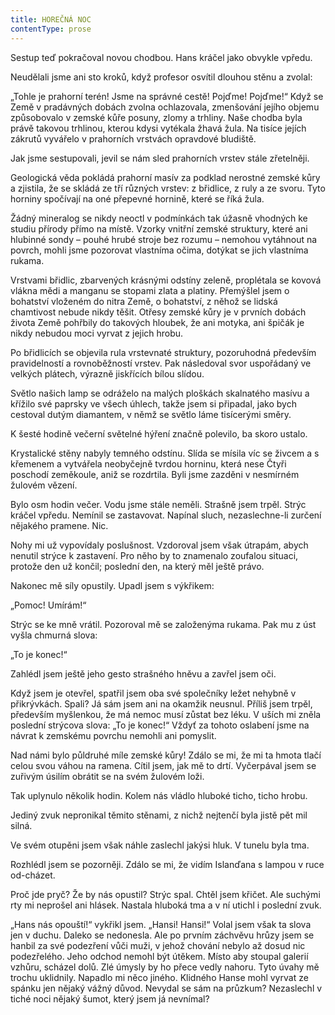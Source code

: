 ```yaml
---
title: HOREČNÁ NOC
contentType: prose
---
```


Sestup teď pokračoval novou chodbou. Hans kráčel jako obvykle vpředu.

Neudělali jsme ani sto kroků, když profesor osvítil dlouhou stěnu a zvolal:

„Tohle je prahorní terén! Jsme na správné cestě! Pojďme! Pojďme!“ Když se Země v pradávných dobách zvolna ochlazovala, zmenšování jejího objemu způsobovalo v zemské kůře posuny, zlomy a trhliny. Naše chodba byla právě takovou trhlinou, kterou kdysi vytékala žhavá žula. Na tisíce jejích zákrutů vyvářelo v prahorních vrstvách opravdové bludiště.

Jak jsme sestupovali, jevil se nám sled prahorních vrstev stále zřetelněji.

Geologická věda pokládá prahorní masív za podklad nerostné zemské kůry a zjistila, že se skládá ze tří různých vrstev: z břidlice, z ruly a ze svoru. Tyto horniny spočívají na oné přepevné hornině, které se říká žula.

Žádný mineralog se nikdy neoctl v podmínkách tak úžasně vhodných ke studiu přírody přímo na místě. Vzorky vnitřní zemské struktury, které ani hlubinné sondy – pouhé hrubé stroje bez rozumu – nemohou vytáhnout na povrch, mohli jsme pozorovat vlastníma očima, dotýkat se jich vlastníma rukama.

Vrstvami břidlic, zbarvených krásnými odstíny zeleně, proplétala se kovová vlákna mědi a manganu se stopami zlata a platiny. Přemýšlel jsem o bohatství vloženém do nitra Země, o bohatství, z něhož se lidská chamtivost nebude nikdy těšit. Otřesy zemské kůry je v prvních dobách života Země pohřbily do takových hloubek, že ani motyka, ani špičák je nikdy nebudou moci vyrvat z jejich hrobu.

Po břidlicích se objevila rula vrstevnaté struktury, pozoruhodná především pravidelností a rovnoběžností vrstev. Pak následoval svor uspořádaný ve velkých plátech, výrazně jiskřících bílou slídou.

Světlo našich lamp se odráželo na malých ploškách skalnatého masívu a křížilo své paprsky ve všech úhlech, takže jsem si připadal, jako bych cestoval dutým diamantem, v němž se světlo láme tisícerými směry.

K šesté hodině večerní světelné hýření značně polevilo, ba skoro ustalo.

Krystalické stěny nabyly temného odstínu. Slída se mísila víc se živcem a s křemenem a vytvářela neobyčejně tvrdou horninu, která nese Čtyři poschodí zeměkoule, aniž se rozdrtila. Byli jsme zazděni v nesmírném žulovém vězení.

Bylo osm hodin večer. Vodu jsme stále neměli. Strašně jsem trpěl. Strýc kráčel vpředu. Nemínil se zastavovat. Napínal sluch, nezaslechne-li zurčení nějakého pramene. Nic.

Nohy mi už vypovídaly poslušnost. Vzdoroval jsem však útrapám, abych nenutil strýce k zastavení. Pro něho by to znamenalo zoufalou situaci, protože den už končil; poslední den, na který měl ještě právo.

Nakonec mě síly opustily. Upadl jsem s výkřikem:

„Pomoc! Umírám!“

Strýc se ke mně vrátil. Pozoroval mě se založenýma rukama. Pak mu z úst vyšla chmurná slova:

„To je konec!“

Zahlédl jsem ještě jeho gesto strašného hněvu a zavřel jsem oči.

Když jsem je otevřel, spatřil jsem oba své společníky ležet nehybně v přikrývkách. Spali? Já sám jsem ani na okamžik neusnul. Příliš jsem trpěl, především myšlenkou, že má nemoc musí zůstat bez léku. V uších mi zněla poslední strýcova slova: „To je konec!“ Vždyť za tohoto oslabení jsme na návrat k zemskému povrchu nemohli ani pomyslit.

Nad námi bylo půldruhé míle zemské kůry! Zdálo se mi, že mi ta hmota tlačí celou svou váhou na ramena. Cítil jsem, jak mě to drtí. Vyčerpával jsem se zuřivým úsilím obrátit se na svém žulovém loži.

Tak uplynulo několik hodin. Kolem nás vládlo hluboké ticho, ticho hrobu.

Jediný zvuk nepronikal těmito stěnami, z nichž nejtenčí byla jistě pět mil silná.

Ve svém otupěni jsem však náhle zaslechl jakýsi hluk. V tunelu byla tma.

Rozhlédl jsem se pozorněji. Zdálo se mi, že vidím Islanďana s lampou v ruce od-cházet.

Proč jde pryč? Že by nás opustil? Strýc spal. Chtěl jsem křičet. Ale suchými rty mi neprošel ani hlásek. Nastala hluboká tma a v ní utichl i poslední zvuk.

„Hans nás opouští!“ vykřikl jsem. „Hansi! Hansi!“ Volal jsem však ta slova jen v duchu. Daleko se nedonesla. Ale po prvním záchvěvu hrůzy jsem se hanbil za své podezření vůči muži, v jehož chování nebylo až dosud nic podezřelého. Jeho odchod nemohl být útěkem. Místo aby stoupal galerií vzhůru, scházel dolů. Zlé úmysly by ho přece vedly nahoru. Tyto úvahy mě trochu uklidnily. Napadlo mi něco jiného. Klidného Hanse mohl vyrvat ze spánku jen nějaký vážný důvod. Nevydal se sám na průzkum? Nezaslechl v tiché noci nějaký šumot, který jsem já nevnímal?
